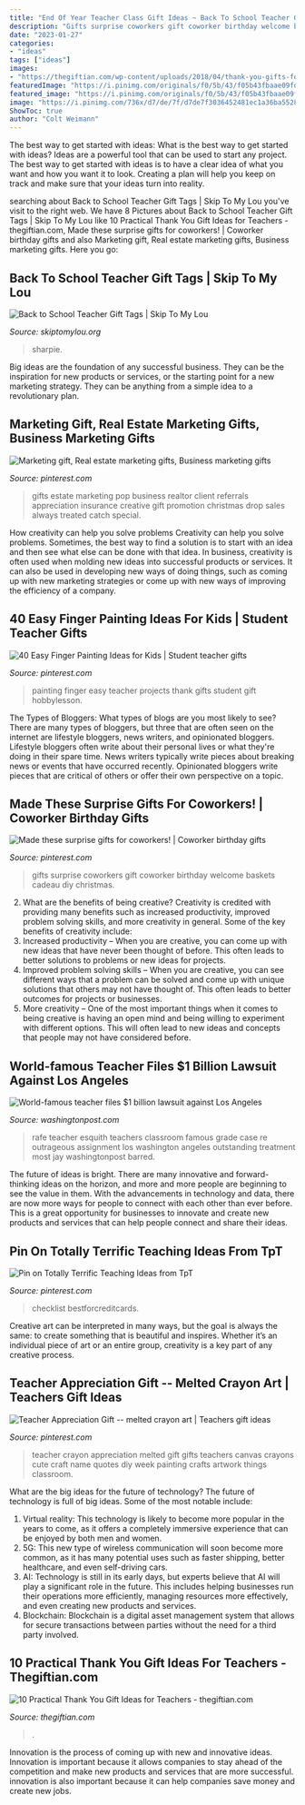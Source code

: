 ```yaml
---
title: "End Of Year Teacher Class Gift Ideas ~ Back To School Teacher Gift Tags"
description: "Gifts surprise coworkers gift coworker birthday welcome baskets cadeau diy christmas"
date: "2023-01-27"
categories:
- "ideas"
tags: ["ideas"]
images:
- "https://thegiftian.com/wp-content/uploads/2018/04/thank-you-gifts-for-teachers.jpg"
featuredImage: "https://i.pinimg.com/originals/f0/5b/43/f05b43fbaae09fd8bfd7450f28fa8aff.jpg"
featured_image: "https://i.pinimg.com/originals/f0/5b/43/f05b43fbaae09fd8bfd7450f28fa8aff.jpg"
image: "https://i.pinimg.com/736x/d7/de/7f/d7de7f3036452481ec1a36ba552885ca.jpg"
ShowToc: true
author: "Colt Weimann"
---
```



The best way to get started with ideas: What is the best way to get started with ideas?
Ideas are a powerful tool that can be used to start any project. The best way to get started with ideas is to have a clear idea of what you want and how you want it to look. Creating a plan will help you keep on track and make sure that your ideas turn into reality.

	

		
searching about Back to School Teacher Gift Tags | Skip To My Lou you've visit to the right web. We have 8 Pictures about Back to School Teacher Gift Tags | Skip To My Lou like 10 Practical Thank You Gift Ideas for Teachers - thegiftian.com, Made these surprise gifts for coworkers! | Coworker birthday gifts and also Marketing gift, Real estate marketing gifts, Business marketing gifts. Here you go:
		
    
## Back To School Teacher Gift Tags | Skip To My Lou

<img loading=lazy src="https://www.skiptomylou.org/wp-content/uploads/2015/08/sharpie-marker-teacher-gift-1.jpg" onerror="this.onerror=null;this.src='https://tse1.mm.bing.net/th?id=OIP._ifbbpwNg3jfp5PvoOgmygHaLH&amp;pid=15.1';" alt="Back to School Teacher Gift Tags | Skip To My Lou">

_Source: skiptomylou.org_

>sharpie. 

	

Big ideas are the foundation of any successful business. They can be the inspiration for new products or services, or the starting point for a new marketing strategy. They can be anything from a simple idea to a revolutionary plan.

    
## Marketing Gift, Real Estate Marketing Gifts, Business Marketing Gifts

<img loading=lazy src="https://i.pinimg.com/736x/45/23/30/452330097d23e9d2ad4724db5374fb52.jpg" onerror="this.onerror=null;this.src='https://tse3.mm.bing.net/th?id=OIP.ACTQR-Xb2j_GiDM-QWhpCgHaIM&amp;pid=15.1';" alt="Marketing gift, Real estate marketing gifts, Business marketing gifts">

_Source: pinterest.com_

>gifts estate marketing pop business realtor client referrals appreciation insurance creative gift promotion christmas drop sales always treated catch special. 

	

How creativity can help you solve problems
Creativity can help you solve problems. Sometimes, the best way to find a solution is to start with an idea and then see what else can be done with that idea. In business, creativity is often used when molding new ideas into successful products or services. It can also be used in developing new ways of doing things, such as coming up with new marketing strategies or come up with new ways of improving the efficiency of a company.

    
## 40 Easy Finger Painting Ideas For Kids | Student Teacher Gifts

<img loading=lazy src="https://i.pinimg.com/originals/f0/5b/43/f05b43fbaae09fd8bfd7450f28fa8aff.jpg" onerror="this.onerror=null;this.src='https://tse4.mm.bing.net/th?id=OIP.Fni4YkI-3ZT-bi4jKi7jTwHaLH&amp;pid=15.1';" alt="40 Easy Finger Painting Ideas for Kids | Student teacher gifts">

_Source: pinterest.com_

>painting finger easy teacher projects thank gifts student gift hobbylesson. 

	

The Types of Bloggers: What types of blogs are you most likely to see?
There are many types of bloggers, but three that are often seen on the internet are lifestyle bloggers, news writers, and opinionated bloggers. Lifestyle bloggers often write about their personal lives or what they're doing in their spare time. News writers typically write pieces about breaking news or events that have occurred recently. Opinionated bloggers write pieces that are critical of others or offer their own perspective on a topic.

    
## Made These Surprise Gifts For Coworkers! | Coworker Birthday Gifts

<img loading=lazy src="https://i.pinimg.com/736x/d7/de/7f/d7de7f3036452481ec1a36ba552885ca.jpg" onerror="this.onerror=null;this.src='https://tse1.mm.bing.net/th?id=OIP._RWDRkbUWLhZpraWLFtVXAHaJ3&amp;pid=15.1';" alt="Made these surprise gifts for coworkers! | Coworker birthday gifts">

_Source: pinterest.com_

>gifts surprise coworkers gift coworker birthday welcome baskets cadeau diy christmas. 

	

2. What are the benefits of being creative?
Creativity is credited with providing many benefits such as increased productivity, improved problem solving skills, and more creativity in general. Some of the key benefits of creativity include: 
1. Increased productivity – When you are creative, you can come up with new ideas that have never been thought of before. This often leads to better solutions to problems or new ideas for projects. 
2. Improved problem solving skills – When you are creative, you can see different ways that a problem can be solved and come up with unique solutions that others may not have thought of. This often leads to better outcomes for projects or businesses. 
3. More creativity – One of the most important things when it comes to being creative is having an open mind and being willing to experiment with different options. This will often lead to new ideas and concepts that people may not have considered before.

    
## World-famous Teacher Files $1 Billion Lawsuit Against Los Angeles

<img loading=lazy src="https://www.washingtonpost.com/rf/image_1484w/2010-2019/WashingtonPost/2015/06/19/Local/Advance/Images/Merlin_655829.jpg?t=20170517" onerror="this.onerror=null;this.src='https://tse2.mm.bing.net/th?id=OIP.ZEil1ZRl4CnEztSfrT5CmAHaE8&amp;pid=15.1';" alt="World-famous teacher files $1 billion lawsuit against Los Angeles">

_Source: washingtonpost.com_

>rafe teacher esquith teachers classroom famous grade case re outrageous assignment los washington angeles outstanding treatment most jay washingtonpost barred. 

	

The future of ideas is bright. There are many innovative and forward-thinking ideas on the horizon, and more and more people are beginning to see the value in them. With the advancements in technology and data, there are now more ways for people to connect with each other than ever before. This is a great opportunity for businesses to innovate and create new products and services that can help people connect and share their ideas.

    
## Pin On Totally Terrific Teaching Ideas From TpT

<img loading=lazy src="https://i.pinimg.com/736x/aa/76/75/aa7675730f6dfb2b41c69f93c4a7f3ee.jpg" onerror="this.onerror=null;this.src='https://tse3.mm.bing.net/th?id=OIP.c_Tdb_Hsw-4NHIrIb-q3dQHaLH&amp;pid=15.1';" alt="Pin on Totally Terrific Teaching Ideas from TpT">

_Source: pinterest.com_

>checklist bestforcreditcards. 

	

Creative art can be interpreted in many ways, but the goal is always the same: to create something that is beautiful and inspires. Whether it’s an individual piece of art or an entire group, creativity is a key part of any creative process.

    
## Teacher Appreciation Gift -- Melted Crayon Art | Teachers Gift Ideas

<img loading=lazy src="https://s-media-cache-ak0.pinimg.com/736x/1d/6f/b6/1d6fb60a6aba3ea7d51b919c789614ed.jpg" onerror="this.onerror=null;this.src='https://tse4.mm.bing.net/th?id=OIP.ibZwUdtllV4MUOLpNPUPywHaHa&amp;pid=15.1';" alt="Teacher Appreciation Gift -- melted crayon art | Teachers gift ideas">

_Source: pinterest.com_

>teacher crayon appreciation melted gift gifts teachers canvas crayons cute craft name quotes diy week painting crafts artwork things classroom. 

	

What are the big ideas for the future of technology?
The future of technology is full of big ideas. Some of the most notable include:
1. Virtual reality: This technology is likely to become more popular in the years to come, as it offers a completely immersive experience that can be enjoyed by both men and women.
2. 5G: This new type of wireless communication will soon become more common, as it has many potential uses such as faster shipping, better healthcare, and even self-driving cars.
3. AI: Technology is still in its early days, but experts believe that AI will play a significant role in the future. This includes helping businesses run their operations more efficiently, managing resources more effectively, and even creating new products and services.
4. Blockchain: Blockchain is a digital asset management system that allows for secure transactions between parties without the need for a third party involved.

    
## 10 Practical Thank You Gift Ideas For Teachers - Thegiftian.com

<img loading=lazy src="https://thegiftian.com/wp-content/uploads/2018/04/thank-you-gifts-for-teachers.jpg" onerror="this.onerror=null;this.src='https://tse3.mm.bing.net/th?id=OIP.9k5QzkbXYq93uXCooBstfQHaFh&amp;pid=15.1';" alt="10 Practical Thank You Gift Ideas for Teachers - thegiftian.com">

_Source: thegiftian.com_

>. 

	

Innovation is the process of coming up with new and innovative ideas. Innovation is important because it allows companies to stay ahead of the competition and make new products and services that are more successful. innovation is also important because it can help companies save money and create new jobs.

